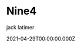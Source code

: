 ---
title: Nine4
github: https://github.com/r1/nine4
demo: https://nine4.app/
license: GPL-3.0
author: jack latimer
author_link: ''
author_twitter: jacklatimer0
author_github: r1
date: 2021-04-29T00:00:00.000Z
ssg:
  - Next
cms: null
css:
  - Tailwind
archetype: null
services: null
hosting:
  - Netlify
  - Vercel
description: >-
  Nine4.app is a free template website for developers, businesses and hobbyists
  providing free templates built with Next.js and styled with Tailwind CSS.
stale: false
disabled: false
disabled_reason: null
draft: false
---